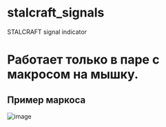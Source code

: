 # stalcraft_signals
STALCRAFT signal indicator


# Работает только в паре с макросом на мышку.
## Пример маркоса

![image](https://github.com/TeoDar/stalcraft_signals/assets/40923004/42d94f73-55cd-4a31-9ed1-7375f915d39a)

